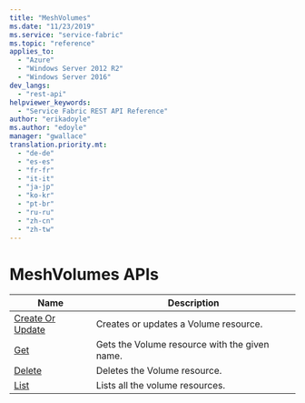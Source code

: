 ```yaml
---
title: "MeshVolumes"
ms.date: "11/23/2019"
ms.service: "service-fabric"
ms.topic: "reference"
applies_to: 
  - "Azure"
  - "Windows Server 2012 R2"
  - "Windows Server 2016"
dev_langs: 
  - "rest-api"
helpviewer_keywords: 
  - "Service Fabric REST API Reference"
author: "erikadoyle"
ms.author: "edoyle"
manager: "gwallace"
translation.priority.mt: 
  - "de-de"
  - "es-es"
  - "fr-fr"
  - "it-it"
  - "ja-jp"
  - "ko-kr"
  - "pt-br"
  - "ru-ru"
  - "zh-cn"
  - "zh-tw"
---
```

# MeshVolumes APIs

| Name | Description |
| --- | --- |
| [Create Or Update](sfclient-v70-api-meshvolume_createorupdate.md) | Creates or updates a Volume resource.<br/> |
| [Get](sfclient-v70-api-meshvolume_get.md) | Gets the Volume resource with the given name.<br/> |
| [Delete](sfclient-v70-api-meshvolume_delete.md) | Deletes the Volume resource.<br/> |
| [List](sfclient-v70-api-meshvolume_list.md) | Lists all the volume resources.<br/> |

